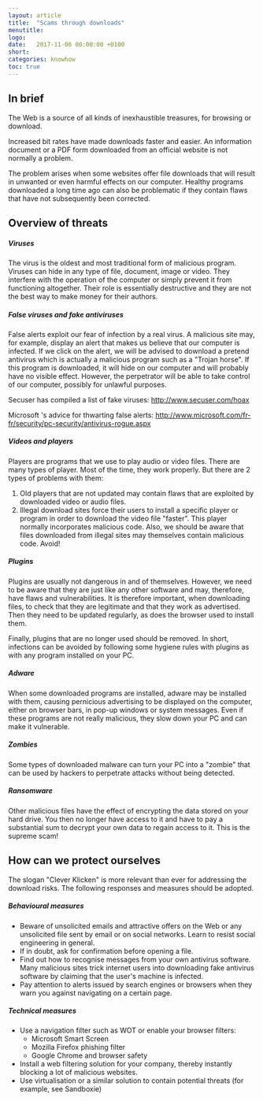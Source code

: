 ```yaml
---
layout: article
title:  "Scams through downloads"
menutitle:
logo:
date:   2017-11-06 00:00:00 +0100
short: 
categories: knowhow
toc: true
---
```

## In brief

The Web is a source of all kinds of inexhaustible treasures, for browsing or download.

Increased bit rates have made downloads faster and easier. An information document or a PDF form downloaded from an official website is not normally a problem.

The problem arises when some websites offer file downloads that will result in unwanted or even harmful effects on our computer. Healthy programs downloaded a long time ago can also be problematic if they contain flaws that have not subsequently been corrected.

## Overview of threats

##### Viruses
The virus is the oldest and most traditional form of malicious program. Viruses can hide in any type of file, document, image or video. They interfere with the operation of the computer or simply prevent it from functioning altogether. Their role is essentially destructive and they are not the best way to make money for their authors.

##### False viruses and fake antiviruses

False alerts exploit our fear of infection by a real virus. A malicious site may, for example, display an alert that makes us believe that our computer is infected. If we click on the alert, we will be advised to download a pretend antivirus which is actually a malicious program such as a "Trojan horse". If this program is downloaded, it will hide on our computer and will probably have no visible effect. However, the perpetrator will be able to take control of our computer, possibly for unlawful purposes.

Secuser has compiled a list of fake viruses: http://www.secuser.com/hoax

Microsoft 's advice for thwarting false alerts: http://www.microsoft.com/fr-fr/security/pc-security/antivirus-rogue.aspx

##### Videos and players

Players are programs that we use to play audio or video files. There are many types of player. Most of the time, they work properly. But there are 2 types of problems with them:

1. Old players that are not updated may contain flaws that are exploited by downloaded video or audio files.
2. Illegal download sites force their users to install a specific player or program in order to download the video file "faster". This player normally incorporates malicious code. Also, we should be aware that files downloaded from illegal sites may themselves contain malicious code. Avoid!


##### Plugins

Plugins are usually not dangerous in and of themselves. However, we need to be aware that they are just like any other software and may, therefore, have flaws and vulnerabilities. It is therefore important, when downloading files, to check that they are legitimate and that they work as advertised. Then they need to be updated regularly, as does the browser used to install them.

Finally, plugins that are no longer used should be removed. In short, infections can be avoided by following some hygiene rules with plugins as with any program installed on your PC.

##### Adware

When some downloaded programs are installed, adware may be installed with them, causing pernicious advertising to be displayed on the computer, either on browser bars, in pop-up windows or system messages. Even if these programs are not really malicious, they slow down your PC and can make it vulnerable.

##### Zombies

Some types of downloaded malware can turn your PC into a "zombie" that can be used by hackers to perpetrate attacks without being detected.

##### Ransomware

Other malicious files have the effect of encrypting the data stored on your hard drive. You then no longer have access to it and have to pay a substantial sum to decrypt your own data to regain access to it. This is the supreme scam!

## How can we protect ourselves

The slogan "Clever Klicken" is more relevant than ever for addressing the download risks. The following responses and measures should be adopted.

##### Behavioural measures
* Beware of unsolicited emails and attractive offers on the Web or any unsolicited file sent by email or on social networks. Learn to resist social engineering in general.
* If in doubt, ask for confirmation before opening a file.
* Find out how to recognise messages from your own antivirus software. Many malicious sites trick internet users into downloading fake antivirus software by claiming that the user's machine is infected.
* Pay attention to alerts issued by search engines or browsers when they warn you against navigating on a certain page.

##### Technical measures
* Use a navigation filter such as WOT or enable your browser filters:
  * Microsoft Smart Screen
  * Mozilla Firefox phishing filter
  * Google Chrome and browser safety
* Install a web filtering solution for your company, thereby instantly blocking a lot of malicious websites.
* Use virtualisation or a similar solution to contain potential threats (for example, see Sandboxie)

